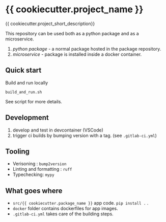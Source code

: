 # {{ cookiecutter.project_name }}



{{ cookiecutter.project_short_description}}


This repository can be used both as a python package and as a microservice.


1. *python package*  - a normal package hosted in the package repository.
2. *microservice* - package is installed inside a docker container.

## Quick start

Build and run locally

`build_and_run.sh`

See script for more details.


## Development


1. develop and test in devcontainer (VSCode)
2. trigger ci builds by bumping version with a tag. (see `.gitlab-ci.yml`)

## Tooling

* Verisoning : `bump2version`
* Linting and formatting : `ruff`
* Typechecking: `mypy`

## What goes where
* `src/{{ cookiecutter.package_name }}` app code. `pip install .` .
* `docker` folder contains dockerfiles for app images.
* `.gitlab-ci.yml` takes care of the building steps.


